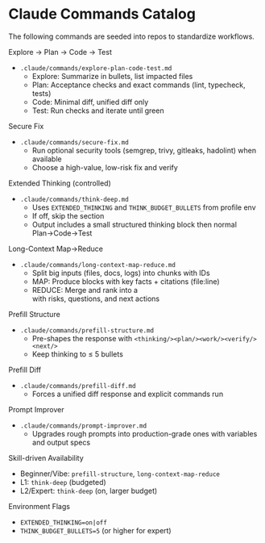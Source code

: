# Claude Commands Catalog

The following commands are seeded into repos to standardize workflows.

Explore → Plan → Code → Test
- `.claude/commands/explore-plan-code-test.md`
  - Explore: Summarize in bullets, list impacted files
  - Plan: Acceptance checks and exact commands (lint, typecheck, tests)
  - Code: Minimal diff, unified diff only
  - Test: Run checks and iterate until green

Secure Fix
- `.claude/commands/secure-fix.md`
  - Run optional security tools (semgrep, trivy, gitleaks, hadolint) when available
  - Choose a high-value, low-risk fix and verify

Extended Thinking (controlled)
- `.claude/commands/think-deep.md`
  - Uses `EXTENDED_THINKING` and `THINK_BUDGET_BULLETS` from profile env
  - If off, skip the <thinking> section
  - Output includes a small structured thinking block then normal Plan→Code→Test

Long-Context Map→Reduce
- `.claude/commands/long-context-map-reduce.md`
  - Split big inputs (files, docs, logs) into chunks with IDs
  - MAP: Produce <note id="…"> blocks with key facts + citations (file:line)
  - REDUCE: Merge and rank into a <summary> with risks, questions, and next actions

Prefill Structure
- `.claude/commands/prefill-structure.md`
  - Pre-shapes the response with `<thinking/><plan/><work/><verify/><next/>`
  - Keep thinking to ≤ 5 bullets

Prefill Diff
- `.claude/commands/prefill-diff.md`
  - Forces a unified diff response and explicit commands run

Prompt Improver
- `.claude/commands/prompt-improver.md`
  - Upgrades rough prompts into production-grade ones with variables and output specs

Skill-driven Availability
- Beginner/Vibe: `prefill-structure`, `long-context-map-reduce`
- L1: `think-deep` (budgeted)
- L2/Expert: `think-deep` (on, larger budget)

Environment Flags
- `EXTENDED_THINKING=on|off`
- `THINK_BUDGET_BULLETS=5` (or higher for expert)

